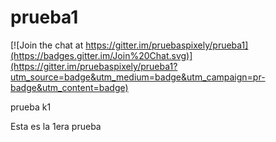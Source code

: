 prueba1
=======

[![Join the chat at https://gitter.im/pruebaspixely/prueba1](https://badges.gitter.im/Join%20Chat.svg)](https://gitter.im/pruebaspixely/prueba1?utm_source=badge&utm_medium=badge&utm_campaign=pr-badge&utm_content=badge)

prueba k1

Esta es la 1era prueba
